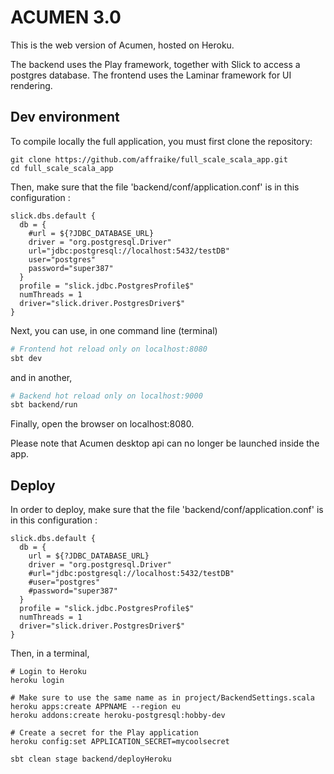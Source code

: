 # ACUMEN 3.0
This is the web version of Acumen, hosted on Heroku.

The backend uses the Play framework, together with Slick to access a
postgres database. The frontend uses the Laminar framework for UI rendering.

## Dev environment
To compile locally the full application, you must first clone the repository:
```
git clone https://github.com/affraike/full_scale_scala_app.git
cd full_scale_scala_app
```

Then, make sure that the file 'backend/conf/application.conf' is in this configuration :
```
slick.dbs.default {
  db = {
    #url = ${?JDBC_DATABASE_URL}
    driver = "org.postgresql.Driver"
    url="jdbc:postgresql://localhost:5432/testDB"
    user="postgres"
    password="super387"
  }
  profile = "slick.jdbc.PostgresProfile$"
  numThreads = 1
  driver="slick.driver.PostgresDriver$"
}
```

Next, you can use, in one command line (terminal)
```bash
# Frontend hot reload only on localhost:8080
sbt dev
```
and in another,
```bash
# Backend hot reload only on localhost:9000
sbt backend/run
```
Finally, open the browser on localhost:8080.

Please note that Acumen desktop api can no longer be launched inside the app.

## Deploy
In order to deploy, make sure that the file 'backend/conf/application.conf' is in this configuration :
```
slick.dbs.default {
  db = {
    url = ${?JDBC_DATABASE_URL}
    driver = "org.postgresql.Driver"
    #url="jdbc:postgresql://localhost:5432/testDB"
    #user="postgres"
    #password="super387"
  }
  profile = "slick.jdbc.PostgresProfile$"
  numThreads = 1
  driver="slick.driver.PostgresDriver$"
}
```

Then, in a terminal,
```
# Login to Heroku
heroku login

# Make sure to use the same name as in project/BackendSettings.scala
heroku apps:create APPNAME --region eu
heroku addons:create heroku-postgresql:hobby-dev

# Create a secret for the Play application
heroku config:set APPLICATION_SECRET=mycoolsecret

sbt clean stage backend/deployHeroku
```
